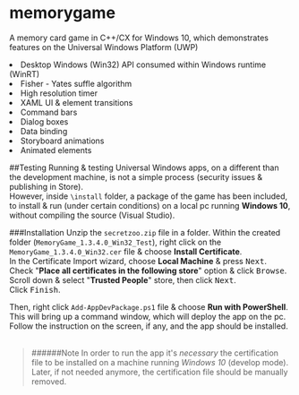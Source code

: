 # memorygame

A memory card game in C++/CX for Windows 10, which demonstrates features on the Universal Windows Platform (UWP)<br/>

<li>Desktop Windows (Win32) API consumed within Windows runtime (WinRT)</li>
<li>Fisher - Yates suffle algorithm</li>
<li>High resolution timer</li>
<li>XAML UI & element transitions</li>
<li>Command bars</li>
<li>Dialog boxes</li>
<li>Data binding</li>
<li>Storyboard animations</li>
<li>Animated elements</li>

##Testing 
Running & testing Universal Windows apps, on a different than the development machine, is not a simple process (security issues & publishing in Store).<br/>
However, inside `\install` folder, a package of the game has been included, to install & run (under certain conditions) on a local pc running **Windows 10**, without compiling the source (Visual Studio).

###Installation
Unzip the `secretzoo.zip` file in a folder.
Within the created folder (`MemoryGame_1.3.4.0_Win32_Test`), right click on the `MemoryGame_1.3.4.0_Win32.cer` file & choose **Install Certificate**.<br/>
In the Certificate Import wizard, choose **Local Machine** & press <kbd>Next</kbd>.</br>
Check "**Place all certificates in the following store**" option & click <kbd>Browse</kbd>.<br/>
Scroll down & select "**Trusted People**" store, then click <kbd>Next</kbd>.<br/>
Click <kbd>Finish</kbd>.

Then, right click `Add-AppDevPackage.ps1` file & choose **Run with PowerShell**.<br/>
This will bring up a command window, which will deploy the app on the pc.
Follow the instruction on the screen, if any, and the app should be installed.<br/><br/>


> ######Note
In order to run the app it's *necessary* the certification file to be installed on a machine running *Windows 10* (develop mode). Later, if not needed anymore, the certification file should be manually removed.
